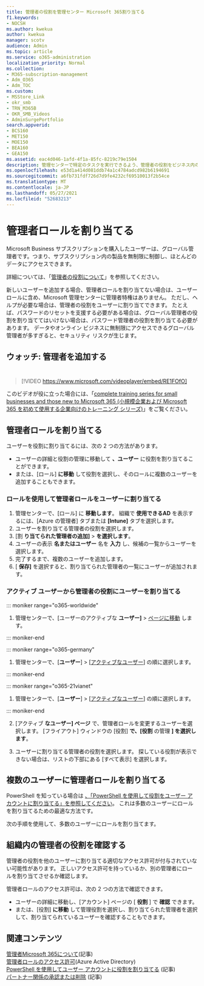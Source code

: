 ```yaml
---
title: 管理者の役割を管理センター Microsoft 365割り当てる
f1.keywords:
- NOCSH
ms.author: kwekua
author: kwekua
manager: scotv
audience: Admin
ms.topic: article
ms.service: o365-administration
localization_priority: Normal
ms.collection:
- M365-subscription-management
- Adm_O365
- Adm_TOC
ms.custom:
- MSStore_Link
- okr_smb
- TRN_M365B
- OKR_SMB_Videos
- AdminSurgePortfolio
search.appverid:
- BCS160
- MET150
- MOE150
- BEA160
- GEA150
ms.assetid: eac4d046-1afd-4f1a-85fc-8219c79e1504
description: 管理センターで特定のタスクを実行できるよう、管理者の役割をビジネス内のユーザーまたは複数のユーザーに割り当てる方法について説明します。
ms.openlocfilehash: e53d1a414d081ddb74a1c4784adcd982b6194691
ms.sourcegitcommit: a6fb731fdf726d7d9fe4232cf69510013f2b54ce
ms.translationtype: MT
ms.contentlocale: ja-JP
ms.lasthandoff: 05/27/2021
ms.locfileid: "52683213"
---
```

# <a name="assign-admin-roles"></a>管理者ロールを割り当てる

Microsoft Business サブスクリプションを購入したユーザーは、グローバル管理者です。つまり、サブスクリプション内の製品を無制限に制御し、ほとんどのデータにアクセスできます。

詳細については、「[管理者の役割について](about-admin-roles.md)」を参照してください。

新しいユーザーを追加する場合、管理者ロールを割り当てない場合は、ユーザーロールに含め、Microsoft 管理センターに管理者特権はありません。 ただし、ヘルプが必要な場合は、管理者の役割をユーザーに割り当てできます。 たとえば、パスワードのリセットを支援する必要がある場合は、グローバル管理者の役割を割り当ててはいけない場合は、パスワード管理者の役割を割り当てる必要があります。 データやオンライン ビジネスに無制限にアクセスできるグローバル管理者が多すぎると、セキュリティ リスクが生じます。

## <a name="watch-add-an-adminbrbr"></a>ウォッチ: 管理者を追加する<br><br>

> [!VIDEO https://www.microsoft.com/videoplayer/embed/RE1FOfO] 

このビデオが役に立った場合には、「[complete training series for small businesses and those new to Microsoft 365 (小規模企業および Microsoft 365 を初めて使用する企業向けのトレーニング シリーズ)](../../business-video/index.yml)」をご覧ください。

## <a name="assign-admin-roles"></a>管理者ロールを割り当てる 

ユーザーを役割に割り当てるには、次の 2 つの方法があります。

- ユーザーの詳細と役割の管理に移動して **、ユーザー** に役割を割り当てることができます。
- または、[ロール] **に移動** して役割を選択し、そのロールに複数のユーザーを追加することもできます。

### <a name="assign-admin-roles-to-users-using-roles"></a>ロールを使用して管理者ロールをユーザーに割り当てる

1. 管理センターで、[ロール] に **移動します**。 組織で **使用できるAD** を表示するには、[Azure の管理者] タブまたは **[Intune]** タブを選択します。
2. ユーザーを割り当てる管理者の役割を選択します。
3. [割 **り当てられた管理者の追加]**  >  **を選択します**。
4. ユーザーの表示 **名またはユーザー** 名を **入力** し、候補の一覧からユーザーを選択します。
5. 完了するまで、複数のユーザーを追加します。
6. [ **保存]** を選択すると、割り当てられた管理者の一覧にユーザーが追加されます。

### <a name="assign-a-user-to-an-admin-role-from-active-users"></a>アクティブ ユーザーから管理者の役割にユーザーを割り当てる

::: moniker range="o365-worldwide"

1. 管理センターで、[ユーザーのアクティブな **ユーザー]** > [ページに移動](https://go.microsoft.com/fwlink/p/?linkid=834822) します。

::: moniker-end

::: moniker range="o365-germany"

1. 管理センターで、[**ユーザー**] > [<a href="https://go.microsoft.com/fwlink/p/?linkid=847686" target="_blank">アクティブなユーザー</a>] の順に選択します。

::: moniker-end

::: moniker range="o365-21vianet"

1. 管理センターで、[**ユーザー**] > [<a href="https://go.microsoft.com/fwlink/p/?linkid=850628" target="_blank">アクティブなユーザー</a>] の順に選択します。

::: moniker-end

2. [アクティブ **なユーザー] ページ** で、管理者ロールを変更するユーザーを選択します。 [フライアウト] ウィンドウの [役割] **で、[役割** の管理 **] を選択します**。

3. ユーザーに割り当てる管理者の役割を選択します。 探している役割が表示できない場合は、リストの下部にある [すべて表示] を選択します。

## <a name="assign-admin-roles-to-multiple-users"></a>複数のユーザーに管理者ロールを割り当てる

PowerShell を知っている場合は [、「PowerShell を使用して役割をユーザー アカウントに割り当てる」を参照してください](../../enterprise/assign-roles-to-user-accounts-with-microsoft-365-powershell.md)。 これは多数のユーザーにロールを割り当てるための最適な方法です。
  
次の手順を使用して、多数のユーザーにロールを割り当てます。

## <a name="check-admin-roles-in-your-organization"></a>組織内の管理者の役割を確認する

管理者の役割を他のユーザーに割り当てる適切なアクセス許可が付与されていない可能性があります。 正しいアクセス許可を持っているか、別の管理者にロールを割り当てさせるか確認します。

管理者ロールのアクセス許可は、次の 2 つの方法で確認できます。

- ユーザーの詳細に移動し、[アカウント] ページの [ **役割** ] で **確認** できます。
- または、[役割] **に移動** して管理役割を選択し、割り当てられた管理者を選択して、割り当てられているユーザーを確認することもできます。

## <a name="related-content"></a>関連コンテンツ

[管理者Microsoft 365について](about-admin-roles.md)(記事)\
[管理者ロールのアクセス許可](/azure/active-directory/users-groups-roles/directory-assign-admin-roles#available-roles)(Azure Active Directory)\
[PowerShell を使用してユーザー アカウントに役割を割り当てる](../../enterprise/assign-roles-to-user-accounts-with-microsoft-365-powershell.md) (記事)\
[パートナー関係の承認または削除](../misc/add-partner.md) (記事)